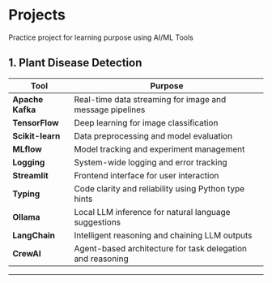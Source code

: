 # Projects

Practice project for learning purpose using AI/ML Tools

## 1. Plant Disease Detection

| Tool             | Purpose                                                    |
| ---------------- | ---------------------------------------------------------- |
| **Apache Kafka** | Real-time data streaming for image and message pipelines   |
| **TensorFlow**   | Deep learning for image classification                     |
| **Scikit-learn** | Data preprocessing and model evaluation                    |
| **MLflow**       | Model tracking and experiment management                   |
| **Logging**      | System-wide logging and error tracking                     |
| **Streamlit**    | Frontend interface for user interaction                    |
| **Typing**       | Code clarity and reliability using Python type hints       |
| **Ollama**       | Local LLM inference for natural language suggestions       |
| **LangChain**    | Intelligent reasoning and chaining LLM outputs             |
| **CrewAI**       | Agent-based architecture for task delegation and reasoning |

---
